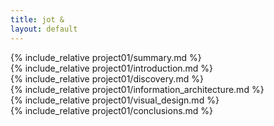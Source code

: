 ```yaml
---
title: jot &
layout: default
---
```

<article class="projContainer">
  <section class="projLimitWidth lgBreak">
  {% include_relative project01/summary.md %}
  </section>

  <section class="projLimitWidth lgBreak">
  {% include_relative project01/introduction.md %}
  </section>

  <section class="projLimitWidth lgBreak">
  {% include_relative project01/discovery.md %}
  </section>

  <section class="projLimitWidth lgBreak">
  {% include_relative project01/information_architecture.md %}
  </section>

  <section class="projLimitWidth lgBreak">
  {% include_relative project01/visual_design.md %}
  </section>

  <section class="projLimitWidth lgBreak"> <!-- conclusions -->
  {% include_relative project01/conclusions.md %}
  </section> <!-- conclusions -->
</article>
